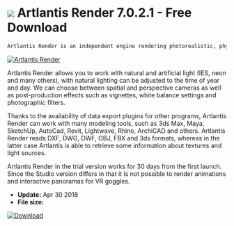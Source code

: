 # ![](https://cdn.softexe.net/static/icon/d/artlantis-render-10323.png) Artlantis Render 7.0.2.1 - Free Download

```sh
Artlantis Render is an independent engine rendering photorealistic, physically correct images, designed for architects and interior designers. Its great advantage is the ability to make changes in the lighting of the scene in real time in the preview window.
```
[![Artlantis Render](https://gallery.dpcdn.pl/imgc/Tools/68756/g_-_420x350_1.5_-_x20160615185136_0.png)](https://softexe.net/win/multimedia/graphics-design/artlantis-render:pRcbc.html)

Artlantis Render allows you to work with natural and artificial light (IES, neon and many others), with natural lighting can be adjusted to the time of year and day. We can choose between spatial and perspective cameras as well as post-production effects such as vignettes, white balance settings and photographic filters. 
 
 
 Thanks to the availability of data export plugins for other programs, Artlantis Render can work with many modeling tools, such as 3ds Max, Maya, SketchUp, AutoCad, Revit, Lightwave, Rhino, ArchiCAD and others. Artlantis Render reads DXF, DWG, DWF, OBJ, FBX and 3ds formats, whereas in the latter case Artlantis is able to retrieve some information about textures and light sources. 
 
 
 Artlantis Render in the trial version works for 30 days from the first launch. Since the Studio version differs in that it is not possible to render animations and interactive panoramas for VR goggles.


- **Update:** Apr 30 2018
- **File size:** 

[![Download](https://cdn.softexe.net/static/img/download.png)](https://softexe.net/win/multimedia/graphics-design/artlantis-render:pRcbc.html)

